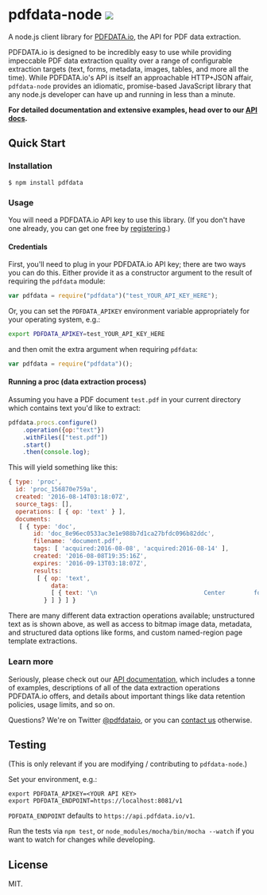 # pdfdata-node ![](https://travis-ci.org/pdfdata/pdfdata-node.svg?branch=master)

A node.js client library for [PDFDATA.io](https://www.pdfdata.io), the API for
PDF data extraction.

PDFDATA.io is designed to be incredibly easy to use while providing impeccable
PDF data extraction quality over a range of configurable extraction targets
(text, forms, metadata, images, tables, and more all the time). While
PDFDATA.io's API is itself an approachable HTTP+JSON affair, `pdfdata-node`
provides an idiomatic, promise-based JavaScript library that any node.js
developer can have up and running in less than a minute.

<strong>For detailed documentation and extensive examples, head over to our
[API docs](https://www.pdfdata.io/apidoc/).</strong>

## Quick Start

### Installation

```
$ npm install pdfdata
```

### Usage

You will need a PDFDATA.io API key to use this library. (If you don't have one
already, you can get one free by
[registering](https://www.pdfdata.io/register).)

#### Credentials

First, you'll need to plug in your PDFDATA.io API key; there are two ways you
can do this. Either provide it as a constructor argument to the result of
requiring the `pdfdata` module:

```js
var pdfdata = require("pdfdata")("test_YOUR_API_KEY_HERE");
```

Or, you can set the `PDFDATA_APIKEY` environment variable appropriately for your
operating system, e.g.:

```sh
export PDFDATA_APIKEY=test_YOUR_API_KEY_HERE
```

and then omit the extra argument when requiring `pdfdata`:

```js
var pdfdata = require("pdfdata")();
```

#### Running a proc (data extraction process)

Assuming you have a PDF document `test.pdf` in your current directory which
contains text you'd like to extract:

```js
pdfdata.procs.configure()
    .operation({op:"text"})
    .withFiles(["test.pdf"])
    .start()
    .then(console.log);
```

This will yield something like this:

```js
{ type: 'proc',
  id: 'proc_156870e759a',
  created: '2016-08-14T03:18:07Z',
  source_tags: [],
  operations: [ { op: 'text' } ],
  documents: 
   [ { type: 'doc',
       id: 'doc_8e96ec0533ac3e1e988b7d1ca27bfdc096b82ddc',
       filename: 'document.pdf',
       tags: [ 'acquired:2016-08-08', 'acquired:2016-08-14' ],
       created: '2016-08-08T19:35:16Z',
       expires: '2016-09-13T03:18:07Z',
       results: 
        [ { op: 'text',
            data: 
            [ { text: '\n                              Center        for    Bioinformatics                &\n                                     Molecular           Biostatistics\n                                   (University   of California, San  Francisco)\n\n                            Year 2005                                                     Paper dlbcl\n\n\n\n\n\n                          Microarray        Gene     Expression       Data     with\n                            Linked      Survival     Phenotypes:...' } ]
          } ] } ] }
```

There are many different data extraction operations available; unstructured text
as is shown above, as well as access to bitmap image data, metadata, and
structured data options like forms, and custom named-region page template
extractions.

### Learn more

Seriously, please check out our
[API documentation](https://www.pdfdata.io/apidoc/), which includes a tonne of
examples, descriptions of all of the data extraction operations PDFDATA.io
offers, and details about important things like data retention policies, usage
limits, and so on.

Questions? We're on Twitter [@pdfdataio](https://twitter.com/pdfdataio), or you
can [contact us](https://www.pdfdata.io/page/contact) otherwise.

## Testing

(This is only relevant if you are modifying / contributing to `pdfdata-node`.)

Set your environment, e.g.:

```
export PDFDATA_APIKEY=<YOUR API KEY>
export PDFDATA_ENDPOINT=https://localhost:8081/v1
```

`PDFDATA_ENDPOINT` defaults to `https://api.pdfdata.io/v1`.

Run the tests via `npm test`, or `node_modules/mocha/bin/mocha --watch` if you
want to watch for changes while developing.

## License

MIT.
